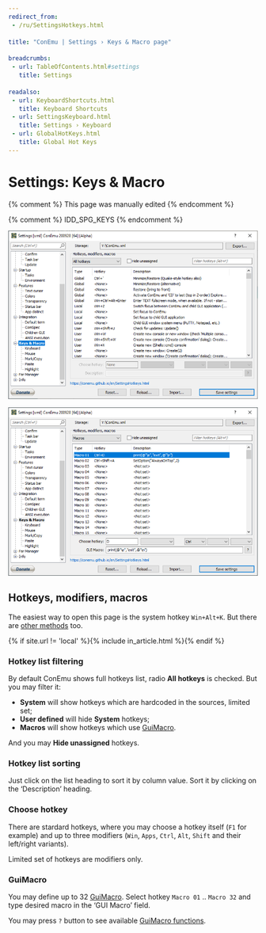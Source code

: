 ```yaml
---
redirect_from:
 - /ru/SettingsHotkeys.html

title: "ConEmu | Settings › Keys & Macro page"

breadcrumbs:
 - url: TableOfContents.html#settings
   title: Settings

readalso:
 - url: KeyboardShortcuts.html
   title: Keyboard Shortcuts
 - url: SettingsKeyboard.html
   title: Settings › Keyboard
 - url: GlobalHotKeys.html
   title: Global Hot Keys
---
```


# Settings: Keys & Macro

{% comment %}
This page was manually edited
{% endcomment %}

{% comment %} IDD_SPG_KEYS {% endcomment %}

![ConEmu Settings: Keys & Macro](/img/Settings-Hotkeys.png)

![ConEmu Settings: Keys & Macro](/img/Settings-Hotkeys2.png)

## Hotkeys, modifiers, macros

The easiest way to open this page is the system hotkey `Win+Alt+K`.
But there are [other methods](Settings.html#Settings_dialog) too.

{% if site.url != 'local' %}{% include in_article.html %}{% endif %}

### Hotkey list filtering

By default ConEmu shows full hotkeys list, radio **All hotkeys** is checked.
But you may filter it:

* **System** will show hotkeys which are hardcoded in the sources, limited set;
* **User defined** will hide **System** hotkeys;
* **Macros** will show hotkeys which use [GuiMacro](GuiMacro.html).

And you may **Hide unassigned** hotkeys.

### Hotkey list sorting

Just click on the list heading to sort it by column value.
Sort it by clicking on the ‘Description’ heading.


### Choose hotkey

There are stardard hotkeys, where you may choose
a hotkey itself (`F1` for example)
and up to three modifiers (`Win`, `Apps`, `Ctrl`, `Alt`, `Shift` and their left/right variants).

Limited set of hotkeys are modifiers only.


### GuiMacro

You may define up to 32 [GuiMacro](GuiMacro.html).
Select hotkey `Macro 01` .. `Macro 32` and type desired macro
in the ‘GUI Macro’ field.

You may press `?` button to see available [GuiMacro functions](GuiMacro.html#List_of_functions).
